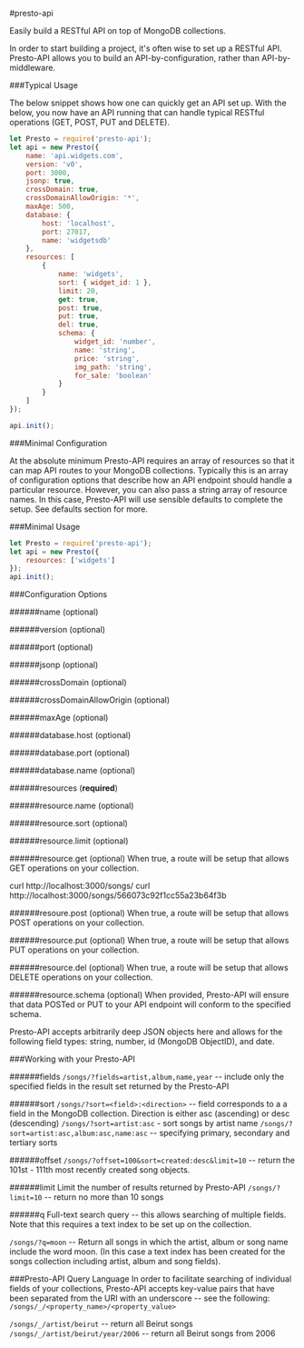 #presto-api

Easily build a RESTful API on top of MongoDB collections.

In order to start building a project, it's often wise to set up a RESTful API.  Presto-API allows you to build an API-by-configuration, rather than API-by-middleware.

###Typical Usage

The below snippet shows how one can quickly get an API set up.  With the below, you now have an API running that can handle typical RESTful operations (GET, POST, PUT and DELETE).

```js
let Presto = require('presto-api');
let api = new Presto({
	name: 'api.widgets.com',
	version: 'v0',
	port: 3000,
	jsonp: true,
	crossDomain: true,
	crossDomainAllowOrigin: '*',
	maxAge: 500,
	database: {
		host: 'localhost',
		port: 27017,
		name: 'widgetsdb'
	},
	resources: [
		{
			name: 'widgets',
			sort: { widget_id: 1 },
			limit: 20,
			get: true,
			post: true,
			put: true,
			del: true,
			schema: {
				widget_id: 'number',
				name: 'string',
				price: 'string',
				img_path: 'string',
				for_sale: 'boolean'
			}
		}
	]
});

api.init();
```

###Minimal Configuration

At the absolute minimum Presto-API requires an array of resources so that it can map API routes to your MongoDB collections.  Typically this is an array of configuration options that describe how an API endpoint should handle a particular resource.  However, you can also pass a string array of resource names.  In this case, Presto-API will use sensible defaults to complete the setup.  See defaults section for more.

###Minimal Usage
```js
let Presto = require('presto-api');
let api = new Presto({
	resources: ['widgets']
});
api.init();
```

###Configuration Options

######name (optional)

######version (optional)

######port (optional)

######jsonp (optional)

######crossDomain (optional)

######crossDomainAllowOrigin (optional)

######maxAge (optional)

######database.host (optional)

######database.port (optional)

######database.name (optional)

######resources (**required**)

######resource.name (optional)

######resource.sort (optional)

######resource.limit (optional)

######resource.get (optional)
When true, a route will be setup that allows GET operations on your collection.

curl http://localhost:3000/songs/
curl http://localhost:3000/songs/566073c92f1cc55a23b64f3b

######resoure.post (optional)
When true, a route will be setup that allows POST operations on your collection.

######resource.put (optional)
When true, a route will be setup that allows PUT operations on your collection.

######resource.del (optional)
When true, a route will be setup that allows DELETE operations on your collection.

######resource.schema (optional)
When provided, Presto-API will ensure that data POSTed or PUT to your API endpoint will conform to the specified schema.

Presto-API accepts arbitrarily deep JSON objects here and allows for the following field types: string, number, id (MongoDB ObjectID), and date.

###Working with your Presto-API

######fields
`/songs/?fields=artist,album,name,year` -- include only the specified fields in the result set returned by the Presto-API

######sort
`/songs/?sort=<field>:<direction>` -- field corresponds to a a field in the MongoDB collection.  Direction is either asc (ascending) or desc (descending) 
`/songs/?sort=artist:asc` - sort songs by artist name
`/songs/?sort=artist:asc,album:asc,name:asc` -- specifying primary, secondary and tertiary sorts

######offset
`/songs/?offset=100&sort=created:desc&limit=10` -- return the 101st - 111th most recently created song objects.

######limit
Limit the number of results returned by Presto-API
`/songs/?limit=10` -- return no more than 10 songs

######q
Full-text search query -- this allows searching of multiple fields.  
Note that this requires a text index to be set up on the collection.

`/songs/?q=moon` -- Return all songs in which the artist, album or song name include the word moon.  (In this case a text index has been created for the songs collection including artist, album and song fields).

###Presto-API Query Language
In order to facilitate searching of individual fields of your collections, Presto-API accepts key-value pairs that have been separated from the URI with an underscore -- see the following:
`/songs/_/<property_name>/<property_value>`

`/songs/_/artist/beirut` -- return all Beirut songs
`/songs/_/artist/beirut/year/2006` -- return all Beirut songs from 2006









